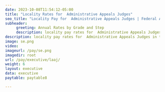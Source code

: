 ```yaml
---
date: 2023-10-08T11:54:12-05:00
title: "Locality Rates for  Administrative Appeals Judges"
seo_title: "Locality Pay for  Administrative Appeals Judges | Federal Appeals Judge Salaries "
subheader:
     greeting: Annual Rates by Grade and Step
     description: locality pay rates for  Administrative Appeals Judges in the federal government. Explore how locality impacts Appeals Judge salaries.
description: locality pay rates for  Administrative Appeals Judges in the federal government. Explore how locality impacts Appeals Judge salaries.
image: se.png
video: 
imageurl: /pay/se.png
imagedir: root
url: /pay/executive/laaj/
weight: 6
layout: executive
data: executive
paytable: paytable8

---
```

